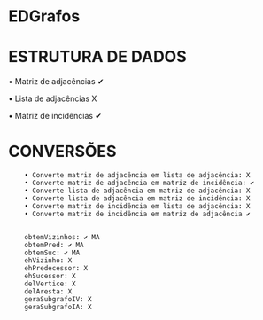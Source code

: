 # EDGrafos

<h1>ESTRUTURA DE DADOS</h1>

• Matriz de adjacências ✔

• Lista de adjacências X
        
• Matriz de incidências ✔

<h1>CONVERSÕES</h1>
				
    	• Converte matriz de adjacência em lista de adjacência: X
        • Converte matriz de adjacência em matriz de incidência: ✔
        • Converte lista de adjacência em matriz de adjacência: X
        • Converte lista de adjacência em matriz de incidência: X
        • Converte matriz de incidência em lista de adjacência: X
        • Converte matriz de incidência em matriz de adjacência ✔
				

        obtemVizinhos: ✔ MA
        obtemPred: ✔ MA
        obtemSuc: ✔ MA
        ehVizinho: X
        ehPredecessor: X
        ehSucessor: X
        delVertice: X
        delAresta: X
        geraSubgrafoIV: X
        geraSubgrafoIA: X
  
